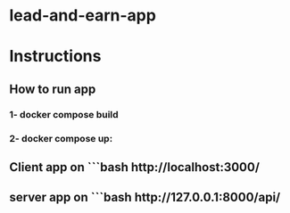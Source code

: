 # lead-and-earn-app


<h1>Instructions</1>

<h2>How to run app</2>
<h3>1- docker compose build </3>
<h3>2- docker compose up: 

<h2>Client app on </2>
```bash
  http://localhost:3000/

  <h2>server app on </2>
```bash
  http://127.0.0.1:8000/api/
